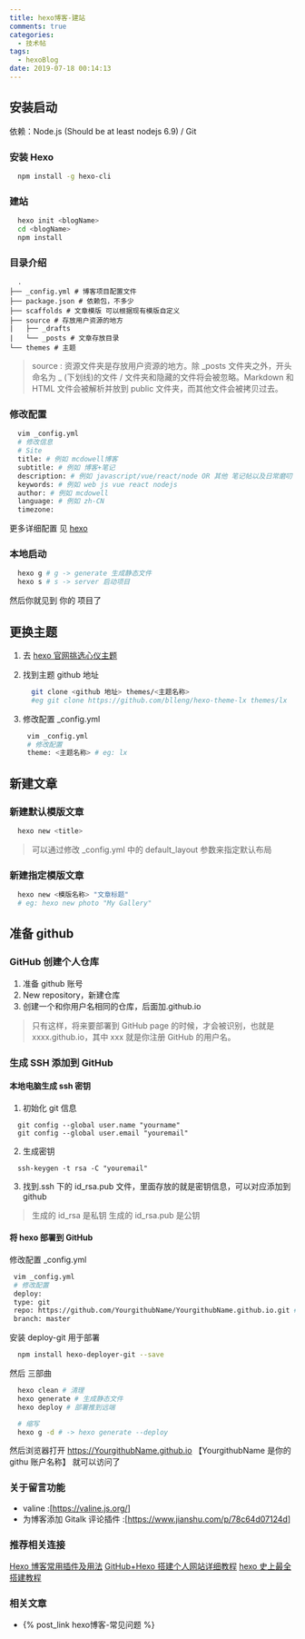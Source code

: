 ```yaml
---
title: hexo博客-建站
comments: true
categories:
  - 技术帖
tags:
  - hexoBlog
date: 2019-07-18 00:14:13
---
```


## 安装启动

依赖：Node.js (Should be at least nodejs 6.9) / Git

### 安装 Hexo

```bash
  npm install -g hexo-cli
```

### 建站

```bash
  hexo init <blogName>
  cd <blogName>
  npm install
```

### 目录介绍

```
  .
├── _config.yml # 博客项目配置文件
├── package.json # 依赖包，不多少
├── scaffolds # 文章模版 可以根据现有模版自定义
├── source # 存放用户资源的地方
|   ├── _drafts
|   └── _posts # 文章存放目录
└── themes # 主题
```

> source :
> 资源文件夹是存放用户资源的地方。除 _posts 文件夹之外，开头命名为 _ (下划线)的文件 / 文件夹和隐藏的文件将会被忽略。Markdown 和 HTML 文件会被解析并放到 public 文件夹，而其他文件会被拷贝过去。

### 修改配置

```bash
  vim _config.yml
  # 修改信息
  # Site
  title: # 例如 mcdowell博客
  subtitle: # 例如 博客+笔记
  description: # 例如 javascript/vue/react/node OR 其他 笔记帖以及日常磨叨
  keywords: # 例如 web js vue react nodejs
  author: # 例如 mcdowell
  language: # 例如 zh-CN
  timezone:

```

更多详细配置 见 [hexo](https://hexo.io/zh-cn/docs/configuration)

### 本地启动

```bash
  hexo g # g -> generate 生成静态文件
  hexo s # s -> server 启动项目
```

然后你就见到 你的 项目了

## 更换主题

1. 去 [hexo 官网挑选心仪主题](https://hexo.io/themes/)
2. 找到主题 github 地址

   ```bash
     git clone <github 地址> themes/<主题名称>
     #eg git clone https://github.com/blleng/hexo-theme-lx themes/lx
   ```

3. 修改配置 \_config.yml

   ```bash
    vim _config.yml
    # 修改配置
    theme: <主题名称> # eg: lx
   ```

## 新建文章

### 新建默认模版文章

```bash
  hexo new <title>
```

> 可以通过修改 \_config.yml 中的 default_layout 参数来指定默认布局

### 新建指定模版文章

```bash
  hexo new <模版名称> "文章标题"
  # eg: hexo new photo "My Gallery"
```

## 准备 github

### GitHub 创建个人仓库

1. 准备 github 账号
2. New repository，新建仓库
3. 创建一个和你用户名相同的仓库，后面加.github.io

> 只有这样，将来要部署到 GitHub page 的时候，才会被识别，也就是 xxxx.github.io，其中 xxx 就是你注册 GitHub 的用户名。

### 生成 SSH 添加到 GitHub

#### 本地电脑生成 ssh 密钥

1.  初始化 git 信息

```
  git config --global user.name "yourname"
  git config --global user.email "youremail"
```

2. 生成密钥

```
  ssh-keygen -t rsa -C "youremail"
```

3. 找到.ssh 下的 id_rsa.pub 文件，里面存放的就是密钥信息，可以对应添加到 github

> 生成的 id_rsa 是私钥 生成的 id_rsa.pub 是公钥

#### 将 hexo 部署到 GitHub

修改配置 \_config.yml

```bash
 vim _config.yml
 # 修改配置
 deploy:
 type: git
 repo: https://github.com/YourgithubName/YourgithubName.github.io.git # gitub 地址
 branch: master
```

安装 deploy-git 用于部署

```bash
  npm install hexo-deployer-git --save
```

然后 三部曲

```bash
  hexo clean # 清理
  hexo generate # 生成静态文件
  hexo deploy # 部署推到远端

  # 缩写
  hexo g -d # -> hexo generate --deploy
```

然后浏览器打开 https://YourgithubName.github.io 【YourgithubName 是你的 githu 账户名称】 就可以访问了

### 关于留言功能

- valine :[https://valine.js.org/]
- 为博客添加 Gitalk 评论插件 :[https://www.jianshu.com/p/78c64d07124d]

### 推荐相关连接

[Hexo 博客常用插件及用法](https://blog.cofess.com/2017/08/16/comon-plug-in-and-usage-of-hexo-blog.html#hexo-generator-restful)
[GitHub+Hexo 搭建个人网站详细教程](https://zhuanlan.zhihu.com/p/26625249)
[hexo 史上最全搭建教程](https://blog.csdn.net/sinat_37781304/article/details/82729029)

### 相关文章

- {% post_link hexo博客-常见问题 %}
